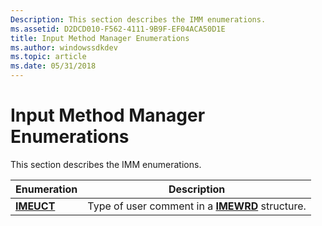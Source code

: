 ```yaml
---
Description: This section describes the IMM enumerations.
ms.assetid: D2DCD010-F562-4111-9B9F-EF04ACA50D1E
title: Input Method Manager Enumerations
ms.author: windowssdkdev
ms.topic: article
ms.date: 05/31/2018
---
```


# Input Method Manager Enumerations

This section describes the IMM enumerations.



| Enumeration              | Description                                                   |
|--------------------------|---------------------------------------------------------------|
| [**IMEUCT**](/windows/desktop/api/Msime/ne-msime-imeuct) | Type of user comment in a [**IMEWRD**](/windows/desktop/api/Msime/ns-msime-_imewrd) structure. |



 

 

 



